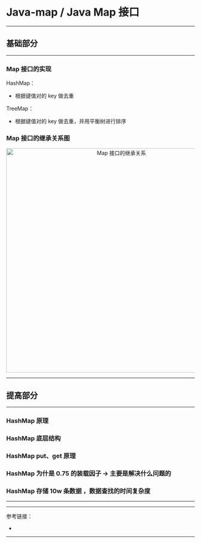 # Java-map / Java Map 接口

---

## 基础部分

---

### Map 接口的实现

HashMap：

- 根据键值对的 key 做去重

TreeMap：

- 根据键值对的 key 做去重，并用平衡树进行排序

### Map 接口的继承关系图

<div align="center">
<img width="600"  alt="Map 接口的继承关系" src="https://github.com/bourneo/self-cultivation-of-a-software-engineer/blob/master/7_image/java/Java-map.webp"/></div>




---

## 提高部分

---

### HashMap 原理

### HashMap 底层结构

### HashMap put、get 原理

### HashMap 为什是 0.75 的装载因子 -> 主要是解决什么问题的

### HashMap 存储 10w 条数据 ，数据查找的时间复杂度

---







---

参考链接：

- []()

---











